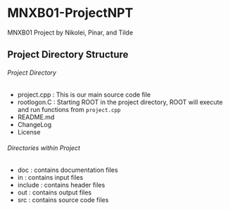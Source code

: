 
# MNXB01-ProjectNPT
MNXB01 Project by Nikolei, Pinar, and Tilde

## Project Directory Structure
###### Project Directory

- project.cpp : This is our main source code file
- rootlogon.C : Starting ROOT in the project directory, ROOT will execute and run functions from `project.cpp`
- README.md
- ChangeLog
- License

###### Directories within Project
- doc     : contains documentation files
- in      : contains input files
- include : contains header files
- out     : contains output files
- src     : contains source code files
